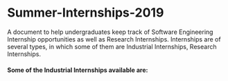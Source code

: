 # Summer-Internships-2019
A document to help undergraduates keep track of Software Engineering Internship opportunities as well as Research Internships.
Internships are of several types, in which some of them are Industrial Internships, Research Internships.
#### Some of the Industrial Internships available are:
